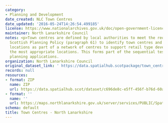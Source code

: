```yaml
---
category:
- Planning and Development
date_created: NLC Town Centres
date_updated: '2016-05-24T14:26:54.499185'
license: https://www.nationalarchives.gov.uk/doc/open-government-licence/version/3/
maintainer: North Lanarkshire Council
notes: <p>Town centres are defined by local authorities to meet the requirement of
  Scottish Planning Policy (paragraph 61) to identify town centres and other retail
  locations as part of a network of centres to support retail type development in
  the most appropriate locations. This forms part of the sequential test in assessing
  planning applications.                                                                                                                                                                                                                                                                                                                                                                                                                                                                                                                                                                                                                                                                                                                                                                                                                                                                                                                                                                                                                                                                                                                                                                                                                                                                                                                                                                                                                                                                                                                                                                                                                                                                                                                      </p>
organization: North Lanarkshire Council
original_dataset_link: ' https://data.spatialhub.scotpackage/town_centres-nl'
records: null
resources:
- format: ZIP
  name: ZIP
  url: https://data.spatialhub.scot/dataset/c696de8c-e5ff-456f-b76d-60aa8f488e55/resource/190bd842-14bd-4dfc-adeb-220145e0c242/download/nlc-town-centres.zip
- format: ''
  name: ''
  url: https://maps.northlanarkshire.gov.uk/server/services/PUBLIC/SpatialHubLayers/MapServer/WFSServer
schema: default
title: Town Centres - North Lanarkshire
---
```

